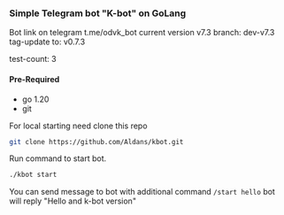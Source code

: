 
### Simple Telegram bot "K-bot" on GoLang

Bot link on telegram t.me/odvk_bot 
current version v7.3
branch: dev-v7.3
tag-update to: v0.7.3

test-count: 3

#### Pre-Required 

 - go 1.20
 - git
 
For local starting need clone this repo 

```sh
git clone https://github.com/Aldans/kbot.git
```

Run command to start bot.

```sh
./kbot start
```

You can send message to bot with additional command `/start hello` bot will reply "Hello and k-bot version"
